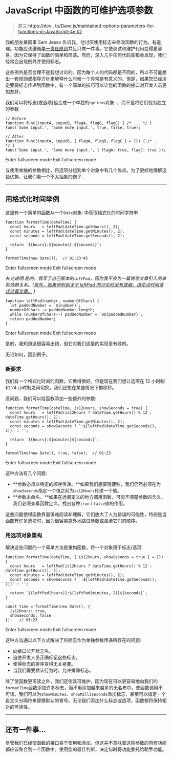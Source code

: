 # JavaScript 中函数的可维护选项参数

> 原文:[https://dev . to/Dave js/maintained-options-parameters-for-functions-in-JavaScript-4e k2](https://dev.to/davejs/maintainable-options-parameters-for-functions-in-javascript-4ek2)

我的朋友兼同事 Sam Jesso 告诉我，他讨厌使用标志来修改函数的行为。有道理。功能应该遵循[单一责任原则](https://en.wikipedia.org/wiki/Single_responsibility_principle)并且只做一件事。它使测试和维护代码变得更容易，因为它保持了函数的简单和简洁。然而，深入几乎任何代码库都会发现，我们经常会出现例外并使用标志。

这些例外是否合理不是我想讨论的。因为每个人的代码都是不同的，所以不可能想出一套规则或指导方针来解释什么时候一个异常是有意义的。但是，如果您已经决定要将标志传递到函数中，有一个简单的技巧可以让您的函数的接口对开发人员更加友好。

我们可以将标志(或选项)组合成一个单独的`options`对象:
，而不是将它们视为独立的参数

```
// Before
function func(inputA, inputB, flagA, flagB, flagC) { /* ... */ }
func('Some input.', 'Some more input.', true, false, true);

// After
function func(inputA, inputB, { flagA, flagB, flagC } = {}) { /* ... */ }
func('Some input.', 'Some more input.', { flagA: true, flagC: true }); 
```

Enter fullscreen mode Exit fullscreen mode

与使用单独的参数相比，将选项分组到单个对象中有几个优点。为了更好地理解这些优势，让我们看一个不太抽象的例子...

* * *

## 用格式化时间举例

这里有一个简单的函数从一个`Date`对象:
中获取格式化的时间字符串

```
function formatTime(dateTime) {
  const hours   = leftPad(dateTime.getHours(), 2);
  const minutes = leftPad(dateTime.getMinutes(), 2);
  const seconds = leftPad(dateTime.getSeconds(), 2);

  return `${hours}:${minutes}:${seconds}`;
}

formatTime(new Date());  // 01:23:45 
```

Enter fullscreen mode Exit fullscreen mode

*补充说明:是的，我写了自己版本的`leftPad`，因为我不会为一篇博客文章引入简单的依赖关系。([另外，如果你听到关于 leftPad 的讨论时没有退缩，请花点时间读读这篇文章。](https://www.theregister.co.uk/2016/03/23/npm_left_pad_chaos/) )*

```
function leftPad(number, numberOfChars) {
  let paddedNumber = `${number}`;
  numberOfChars -= paddedNumber.length;
  while (numberOfChars--) paddedNumber = `0${paddedNumber}`;
  return paddedNumber;
} 
```

Enter fullscreen mode Exit fullscreen mode

是的，我知道这很容易出错，但它对我们这里的实现是有效的。

无论如何，回到例子。

### 新要求

我们有一个格式化时间的函数，它做得很好。但是现在我们想让选项在 12 小时制和 24 小时制之间切换。我们还想在某些情况下排除秒。

没问题，我们可以给函数添加一些额外的参数:

```
function formatTime(dateTime, is12Hours, showSeconds = true) {
  const hours   = leftPad(is12Hours ? dateTime.getHours() % 12 : dateTime.getHours(), 2);
  const minutes = leftPad(dateTime.getMinutes(), 2);
  const seconds = showSeconds ? `:${leftPad(dateTime.getSeconds(), 2)}` : '';

  return `${hours}:${minutes}${seconds}`;
}

formatTime(new Date(), true, false);  // 01:23 
```

Enter fullscreen mode Exit fullscreen mode

这种方法有几个问题:

*   **参数必须以特定的顺序传递。**如果我们想要隐藏秒，我们仍然必须在为`showSeconds`指定一个值之前为`is12Hours`传递一个值。
*   **参数未命名。**如果在远离定义的地方调用函数，可能不清楚参数的含义。我们必须查看函数定义，找出各种`true` / `false`值的作用。

这些问题使得函数界面很难阅读和理解，它们放大了人为错误的可能性，特别是当函数有许多选项时，因为很容易意外地跳过参数或混淆它们的顺序。

### 用选项对象重构

解决这些问题的一个简单方法是重构函数，将一个对象用于标志/选项:

```
function formatTime(dateTime, { is12Hours, showSeconds = true } = {}) {
  const hours   = leftPad(is12Hours ? dateTime.getHours() % 12 : dateTime.getHours(), 2);
  const minutes = leftPad(dateTime.getMinutes(), 2);
  const seconds = showSeconds ? `:${leftPad(dateTime.getSeconds(), 2)}` : '';

  return `${leftPad(hours)}:${leftPad(minutes, 2)}${seconds}`;
}

const time = formatTime(new Date(), { 
  is12Hours: true, 
  showSeconds: false 
});   // 01:23 
```

Enter fullscreen mode Exit fullscreen mode

这种方法通过以下方式解决了将标志作为单独参数传递所存在的问题:

*   向接口公开标志名。
*   迫使开发人员正确标记这些标志。
*   使得标志的排序变得无关紧要。
*   当我们需要默认行为时，允许排除标志。

除了使函数更可读之外，我们还使其可维护，因为现在可以更容易地向我们的`formatTime`函数添加许多标志，而不用添加越来越多的无名布尔，使函数调用不可读。我们可以为`showMinutes`、`showMilliseconds`添加标志，甚至可以指定一个自定义分隔符来替换默认的冒号。无论我们添加什么标志或选项，函数都将保持相对的可读性。

* * *

## 还有一件事...

尽管我们已经使函数的接口易于使用和添加，但这并不意味着这些参数的所有功能都应该聚合到一个函数中。使用您的最佳判断，决定何时将功能委托给助手功能。
